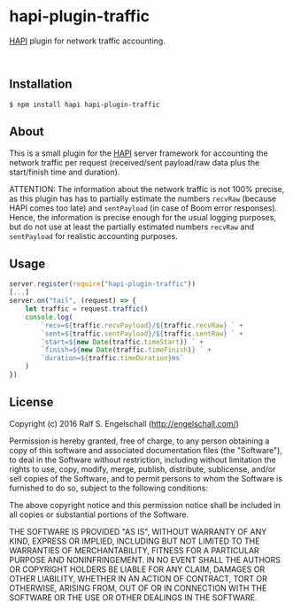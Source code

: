 
hapi-plugin-traffic
===================

[HAPI](http://hapijs.com/) plugin for network traffic accounting.

<p/>
<img src="https://nodei.co/npm/hapi-plugin-traffic.png?downloads=true&stars=true" alt=""/>

<p/>
<img src="https://david-dm.org/rse/hapi-plugin-traffic.png" alt=""/>

Installation
------------

```shell
$ npm install hapi hapi-plugin-traffic
```

About
-----

This is a small plugin for the [HAPI](http://hapijs.com/) server
framework for accounting the network traffic per request (received/sent
payload/raw data plus the start/finish time and duration).

ATTENTION: The information about the network traffic is not 100%
precise, as this plugin has has to partially estimate the numbers
`recvRaw` (because HAPI comes too late) and `sentPayload` (in case of
Boom error responses). Hence, the information is precise enough for the
usual logging purposes, but do not use at least the partially estimated
numbers `recvRaw` and `sentPayload` for realistic accounting purposes.

Usage
-----

```js
server.register(require("hapi-plugin-traffic"))
[...]
server.on("tail", (request) => {
    let traffic = request.traffic()
    console.log(
        `recv=${traffic.recvPayload}/${traffic.recvRaw} ` +
        `sent=${traffic.sentPayload}/${traffic.sentRaw} ` +
        `start=${new Date(traffic.timeStart)} ` +
        `finish=${new Date(traffic.timeFinish)} ` +
        `duration=${traffic.timeDuration}ms`
    )
})
```

License
-------

Copyright (c) 2016 Ralf S. Engelschall (http://engelschall.com/)

Permission is hereby granted, free of charge, to any person obtaining
a copy of this software and associated documentation files (the
"Software"), to deal in the Software without restriction, including
without limitation the rights to use, copy, modify, merge, publish,
distribute, sublicense, and/or sell copies of the Software, and to
permit persons to whom the Software is furnished to do so, subject to
the following conditions:

The above copyright notice and this permission notice shall be included
in all copies or substantial portions of the Software.

THE SOFTWARE IS PROVIDED "AS IS", WITHOUT WARRANTY OF ANY KIND,
EXPRESS OR IMPLIED, INCLUDING BUT NOT LIMITED TO THE WARRANTIES OF
MERCHANTABILITY, FITNESS FOR A PARTICULAR PURPOSE AND NONINFRINGEMENT.
IN NO EVENT SHALL THE AUTHORS OR COPYRIGHT HOLDERS BE LIABLE FOR ANY
CLAIM, DAMAGES OR OTHER LIABILITY, WHETHER IN AN ACTION OF CONTRACT,
TORT OR OTHERWISE, ARISING FROM, OUT OF OR IN CONNECTION WITH THE
SOFTWARE OR THE USE OR OTHER DEALINGS IN THE SOFTWARE.

